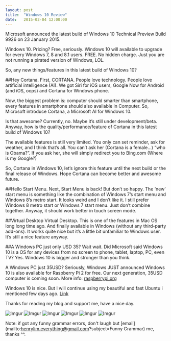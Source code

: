 ```yaml
---
layout: post
title:  "Windows 10 Review"
date:   2015-02-04 12:00:00
---
```


Microsoft announced the latest build of Windows 10 Technical Preview Build 9926 on 23 January 2015.

Windows 10. Pricing? Free, seriously. Windows 10 will available to upgrade for every Windows 7, 8 and 8.1 users. FREE. No hidden charge. Just you are not running a pirated version of Windows, LOL.

So, any new things/features in this latest build of Windows 10?


##Hey Cortana.
First, CORTANA. People love technology. People love artificial intelligence (AI). We got Siri for iOS users, Google Now for Android (and iOS, oops) and Cortana for Windows phone. 

Now, the biggest problem is: computer should smarter than smartphone, every features in smartphone should also available in Computer. So, Microsoft introduce Cortana, a Microsoft AI for Windows 10.

Is that awesome? Currently, no. Maybe it’s still under development/beta. Anyway, how is the quality/performance/feature of Cortana in this latest build of Windows 10? 

The available features is still very limited. You only can set reminder, ask for weather, and I think that’s all. You can’t ask her (Cortana is a female…) “who is Obama?”. If you ask her, she will simply redirect you to Bing.com (Where is my Google?)

So, Cortana in Windows 10, let’s ignore this feature until the next build or the final release of Windows. Hope Cortana can become better and awesome future.


##Hello Start Menu.
Next, Start Menu is back! But don’t so happy. The ‘new’ start menu is something like the combination of Windows 7’s start menu and Windows 8’s metro start. It looks weird and I don’t like it. I still prefer Windows 8 metro start or Windows 7 start menu. Just don’t combine together. Anyway, it should work better in touch screen mode.


##Virtual Desktop
Virtual Desktop. This is one of the features in Mac OS long long time ago. And finally available in Windows (without any third-party add-ons). It works quite nice but it’s a little bit unfamiliar to Windows user. It’s still a nice feature anyway.


##A Windows PC just only USD 35?
Wait wait. Did Microsoft said Windows 10 is a OS for any devices from no screen to phone, tablet, laptop, PC, even TV? Yes. Windows 10 is bigger and stronger than you think. 

A Windows PC just 35USD? Seriously, Windows JUST announced Windows 10 is also available for Raspberry Pi 2 for free. Our next generation, 35USD computer is coming soon. More info: [raspberrypi.org](http://www.raspberrypi.org/raspberry-pi-2-on-sale/)

Windows 10 is nice. But I will continue using my beautiful and fast Ubuntu i mentioned few days ago. [Link](http://limhenry.github.io/blog/2015/01/30/Quick-review-of-My-PC.html)

Thanks for reading my blog and support me, have a nice day.

![Imgur](http://i.imgur.com/XGte9Y7.png)
![Imgur](http://i.imgur.com/Aq8f9dk.png)
![Imgur](http://i.imgur.com/ZpPqiTf.png)
![Imgur](http://i.imgur.com/MNISvh0.png)
![Imgur](http://i.imgur.com/ReJCwO3.png)
![Imgur](http://i.imgur.com/hNUwPTU.png)


Note: if got any funny grammar errors, don't laugh but [email](mailto:henrylim.everything@gmail.com?subject=Funny Grammar) me, thanks ^^.





